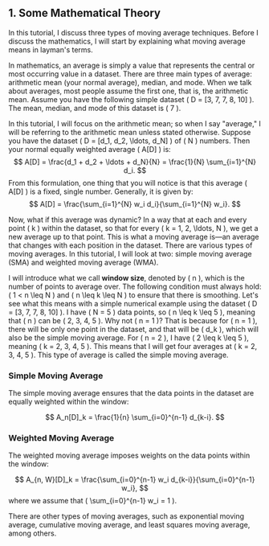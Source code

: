 ## 1. Some Mathematical Theory

In this tutorial, I discuss three types of moving average techniques. Before I discuss the mathematics, I will start by explaining what moving average means in layman's terms.

In mathematics, an average is simply a value that represents the central or most occurring value in a dataset. There are three main types of average: arithmetic mean (your normal average), median, and mode. When we talk about averages, most people assume the first one, that is, the arithmetic mean. Assume you have the following simple dataset \( D = [3, 7, 7, 8, 10] \). The mean, median, and mode of this dataset is \( 7 \).

In this tutorial, I will focus on the arithmetic mean; so when I say "average," I will be referring to the arithmetic mean unless stated otherwise. Suppose you have the dataset \( D = [d_1, d_2, \ldots, d_N] \) of \( N \) numbers. Then your normal equally weighted average \( A[D] \) is:
$$
A[D] = \frac{d_1 + d_2 + \ldots + d_N}{N} = \frac{1}{N} \sum_{i=1}^{N} d_i.
$$
From this formulation, one thing that you will notice is that this average \( A[D] \) is a fixed, single number. Generally, it is given by:
$$
A[D] = \frac{\sum_{i=1}^{N} w_i d_i}{\sum_{i=1}^{N} w_i}.
$$

Now, what if this average was dynamic? In a way that at each and every point \( k \) within the dataset, so that for every \( k = 1, 2, \ldots, N \), we get a new average up to that point. This is what a moving average is—an average that changes with each position in the dataset. There are various types of moving averages. In this tutorial, I will look at two: simple moving average (SMA) and weighted moving average (WMA).

I will introduce what we call **window size**, denoted by \( n \), which is the number of points to average over. The following condition must always hold: \( 1 < n \leq N \) and \( n \leq k \leq N \) to ensure that there is smoothing. Let's see what this means with a simple numerical example using the dataset \( D = [3, 7, 7, 8, 10] \). I have \( N = 5 \) data points, so \( n \leq k \leq 5 \), meaning that \( n \) can be \( 2, 3, 4, 5 \). Why not \( n = 1 \)? That is because for \( n = 1 \), there will be only one point in the dataset, and that will be \( d_k \), which will also be the simple moving average. For \( n = 2 \), I have \( 2 \leq k \leq 5 \), meaning \( k = 2, 3, 4, 5 \). This means that I will get four averages at \( k = 2, 3, 4, 5 \). This type of average is called the simple moving average.

### Simple Moving Average
The simple moving average ensures that the data points in the dataset are equally weighted within the window:

$$
A_n[D]_k = \frac{1}{n} \sum_{i=0}^{n-1} d_{k-i}.
$$

### Weighted Moving Average
The weighted moving average imposes weights on the data points within the window:

$$
A_{n, W}[D]_k = \frac{\sum_{i=0}^{n-1} w_i d_{k-i}}{\sum_{i=0}^{n-1} w_i},
$$
where we assume that \( \sum_{i=0}^{n-1} w_i = 1 \).

There are other types of moving averages, such as exponential moving average, cumulative moving average, and least squares moving average, among others.
